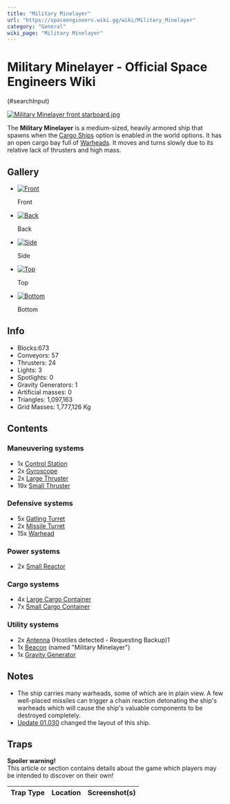 ```yaml
---
title: "Military Minelayer"
url: "https://spaceengineers.wiki.gg/wiki/Military_Minelayer"
category: "General"
wiki_page: "Military Minelayer"
---
```


# Military Minelayer - Official Space Engineers Wiki

(#searchInput)

[![Military Minelayer front starboard.jpg](https://spaceengineers.wiki.gg/images/thumb/Military_Minelayer_front_starboard.jpg/320px-Military_Minelayer_front_starboard.jpg?e9f281)](https://spaceengineers.wiki.gg/wiki/File:Military_Minelayer_front_starboard.jpg)

The **Military Minelayer** is a medium-sized, heavily armored ship that spawns when the [Cargo Ships](https://spaceengineers.wiki.gg/wiki/Cargo_Ships "Cargo Ships") option is enabled in the world options. It has an open cargo bay full of [Warheads](https://spaceengineers.wiki.gg/wiki/Warhead "Warhead"). It moves and turns slowly due to its relative lack of thrusters and high mass.

## Gallery

*   [![Front](https://spaceengineers.wiki.gg/images/thumb/Military_Minelayer_bow.jpg/120px-Military_Minelayer_bow.jpg?9c97fb)](https://spaceengineers.wiki.gg/wiki/File:Military_Minelayer_bow.jpg "Front")
    
    Front
    
*   [![Back](https://spaceengineers.wiki.gg/images/thumb/Military_Minelayer_stern.jpg/120px-Military_Minelayer_stern.jpg?9c6bb0)](https://spaceengineers.wiki.gg/wiki/File:Military_Minelayer_stern.jpg "Back")
    
    Back
    
*   [![Side](https://spaceengineers.wiki.gg/images/thumb/Military_Minelayer_starboard.jpg/120px-Military_Minelayer_starboard.jpg?f88880)](https://spaceengineers.wiki.gg/wiki/File:Military_Minelayer_starboard.jpg "Side")
    
    Side
    
*   [![Top](https://spaceengineers.wiki.gg/images/thumb/Military_Minelyaer_top.jpg/120px-Military_Minelyaer_top.jpg?4a116d)](https://spaceengineers.wiki.gg/wiki/File:Military_Minelyaer_top.jpg "Top")
    
    Top
    
*   [![Bottom](https://spaceengineers.wiki.gg/images/thumb/Military_Minelayer_belly.jpg/120px-Military_Minelayer_belly.jpg?f61976)](https://spaceengineers.wiki.gg/wiki/File:Military_Minelayer_belly.jpg "Bottom")
    
    Bottom
    

## Info

*   Blocks:673
*   Conveyors: 57
*   Thrusters: 24
*   Lights: 3
*   Spotlights: 0
*   Gravity Generators: 1
*   Artificial masses: 0
*   Triangles: 1,097,163
*   Grid Masses: 1,777,126 Kg

## Contents

### Maneuvering systems

*   1x [Control Station](https://spaceengineers.wiki.gg/wiki/Control_Station "Control Station")
*   2x [Gyroscope](https://spaceengineers.wiki.gg/wiki/Gyroscope "Gyroscope")
*   2x [Large Thruster](https://spaceengineers.wiki.gg/wiki/Large_Thruster "Large Thruster")
*   19x [Small Thruster](https://spaceengineers.wiki.gg/wiki/Small_Thruster "Small Thruster")

### Defensive systems

*   5x [Gatling Turret](https://spaceengineers.wiki.gg/wiki/Gatling_Turret "Gatling Turret")
*   2x [Missile Turret](https://spaceengineers.wiki.gg/wiki/Missile_Turret "Missile Turret")
*   15x [Warhead](https://spaceengineers.wiki.gg/wiki/Warhead "Warhead")

### Power systems

*   2x [Small Reactor](https://spaceengineers.wiki.gg/wiki/Small_Reactor "Small Reactor")

### Cargo systems

*   4x [Large Cargo Container](https://spaceengineers.wiki.gg/wiki/Large_Cargo_Container "Large Cargo Container")
*   7x [Small Cargo Container](https://spaceengineers.wiki.gg/wiki/Small_Cargo_Container "Small Cargo Container")

### Utility systems

*   2x [Antenna](https://spaceengineers.wiki.gg/wiki/Antenna "Antenna") (Hostiles detected - Requesting Backup)1
*   1x [Beacon](https://spaceengineers.wiki.gg/wiki/Beacon "Beacon") (named "Military Minelayer")
*   1x [Gravity Generator](https://spaceengineers.wiki.gg/wiki/Gravity_Generator "Gravity Generator")

## Notes

*   The ship carries many warheads, some of which are in plain view. A few well-placed missiles can trigger a chain reaction detonating the ship's warheads which will cause the ship's valuable components to be destroyed completely.
*   [Update 01.030](https://spaceengineers.wiki.gg/wiki/Version/01.030 "Version/01.030") changed the layout of this ship.

## Traps

**Spoiler warning!**  
This article or section contains details about the game which players may be intended to discover on their own!

| Trap Type | Location | Screenshot(s) |
| --- | --- | --- |